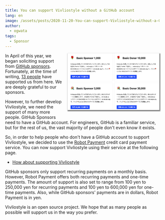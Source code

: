 ```yaml
---
title: You can support Vivliostyle without a GitHub account
lang: en
image: /assets/posts/2020-11-20-You-can-support-Vivliostyle-without-a-GitHub-account/2020-11-20-You-can-support-Vivliostyle-without-a-GitHub-account.png
author:
  - ogwata
tags:
  - Sponsor
---
```

<div style="float: right; margin: 0 0 1em 1em;"><a href="https://vivliostyle.org/ja/sponsors/"><img src="/assets/posts/2020-11-20-You-can-support-Vivliostyle-without-a-GitHub-account/2020-11-20-You-can-support-Vivliostyle-without-a-GitHub-account.png" alt="How about supporting Vivliostyle" style="width: 300px; box-shadow: 1px 2px 2.5px 1.5px grey;" /></a></div>

In April of this year, we began soliciting support from [GitHub sponsors<i class="mdi mdi-open-in-new"></i>](https://github.com/sponsors/vivliostyle). Fortunately, at the time of writing, [13 people](https://vivliostyle.org/sponsors/#sponsors-of-vivliostyle) have supported us from here. We are deeply grateful to our sponsors.

However, to further develop Vivliostyle, we need the support of many more people. GitHub Sponsors need to have a GitHub account. For engineers, GitHub is a familiar service, but for the rest of us, the vast majority of people don't even know it exists.

So, in order to help people who don't have a GitHub account to support Vivliostyle, we decided to use the [Robot Payment<i class="mdi mdi-open-in-new"></i>](https://www.robotpayment.co.jp/) credit card payment service.  You can now support Vivliostyle using their service at the following page.

- [How about supporting Vivliostyle](https://vivliostyle.org/sponsors/)

GitHub sponsors only support recurring payments on a monthly basis. However, Robot Payment offers both recurring payments and one-time payments. The amount of support is also set to range from 100 yen to 250,000 yen for recurring payments and 100 yen to 600,000 yen for one-time payments. Also, while GitHub sponsors' payments are in dollars, Robot Payment is in yen.

Vivliostyle is an open source project. We hope that as many people as possible will support us in the way you prefer.
